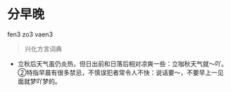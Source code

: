 # 分早晚
fen3 zo3 vaen3
> 兴化方言词典
- 立秋后天气虽仍炎热，但日出前和日落后相对凉爽一些：立咖秋天气就～吖。②特指早晨有很多禁忌，不慎误犯者常令人不快：说话要～，不要早上一见面就梦吖梦的。
